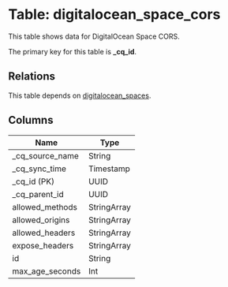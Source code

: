 # Table: digitalocean_space_cors

This table shows data for DigitalOcean Space CORS.

The primary key for this table is **_cq_id**.

## Relations

This table depends on [digitalocean_spaces](digitalocean_spaces).

## Columns

| Name          | Type          |
| ------------- | ------------- |
|_cq_source_name|String|
|_cq_sync_time|Timestamp|
|_cq_id (PK)|UUID|
|_cq_parent_id|UUID|
|allowed_methods|StringArray|
|allowed_origins|StringArray|
|allowed_headers|StringArray|
|expose_headers|StringArray|
|id|String|
|max_age_seconds|Int|